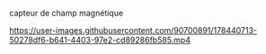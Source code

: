 capteur de champ magnétique


https://user-images.githubusercontent.com/90700891/178440713-50278df6-b641-4403-97e2-cd89286fb585.mp4






